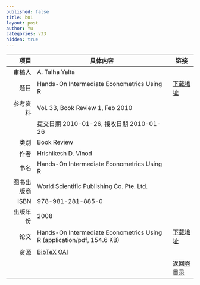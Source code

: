 ```yaml
---
published: false
title: b01
layout: post
author: Yu
categories: v33
hidden: true
---
```


| 项目 | 具体内容 | 链接 |
|---:|---|---|
| 审稿人 | A. Talha Yalta| |
| 题目 |Hands-On Intermediate Econometrics Using R | [下载地址](http://www.jstatsoft.org/v33/b01/paper) |
| 参考资料 |Vol. 33, Book Review 1, Feb 2010 | |
| | 提交日期 2010-01-26, 接收日期 2010-01-26| | 
| 类别 | Book Review| |
| 作者 | Hrishikesh D. Vinod| |
| 书名| Hands-On Intermediate Econometrics Using R| |
| 图书出版商 | World Scientific Publishing Co. Pte. Ltd.| |
| ISBN | 978-981-281-885-0| |
| 出版年份 | 2008| |
| 论文 | Hands-On Intermediate Econometrics Using R  (application/pdf, 154.6 KB)| [下载地址](http://www.jstatsoft.org/v33/b01/paper) |
| 资源 | [BibTeX](http://www.jstatsoft.org/v33/b01/bibtex) [OAI](http://www.jstatsoft.org/oai?verb=GetRecord&identifier=oai.jstatsoft/v33/b01&prefix=oai_dc)| |
| |  | [返回卷目录]({{site.baseurl}}/volume/v33.html) |